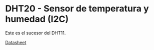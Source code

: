 # DHT20 - Sensor de temperatura y humedad (I2C)

Este es el sucesor del DHT11. 

[Datasheet](https://github.com/nstrappazzonc/CH552/blob/main/doc/datasheets/DHT20.pdf)
